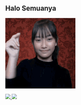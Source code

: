 ## Halo Semuanya

![freya-jayawardana-freya](https://github.com/ddedida/ddedida/blob/main/freya-jayawardana-freya.gif)
 
<p align="left">
<a href="https://github.com/gilangadhan">
  <img height="160em" src="https://github-readme-stats-eight-theta.vercel.app/api?username=ddedida&show_icons=true&theme=algolia&include_all_commits=true&count_private=true"/>
  <img height="160em" src="https://github-readme-stats-eight-theta.vercel.app/api/top-langs/?username=ddedida&layout=compact&langs_count=8&theme=algolia"/>
</a>
</p>
